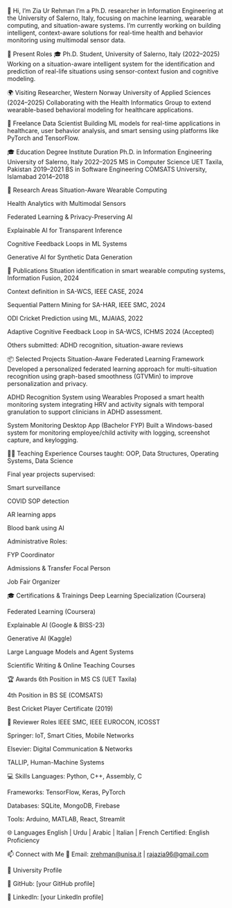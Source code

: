 👋 Hi, I’m Zia Ur Rehman
I’m a Ph.D. researcher in Information Engineering at the University of Salerno, Italy, focusing on machine learning, wearable computing, and situation-aware systems. I’m currently working on building intelligent, context-aware solutions for real-time health and behavior monitoring using multimodal sensor data.

🔬 Present Roles
🎓 Ph.D. Student, University of Salerno, Italy (2022–2025)
Working on a situation-aware intelligent system for the identification and prediction of real-life situations using sensor-context fusion and cognitive modeling.

🌍 Visiting Researcher, Western Norway University of Applied Sciences (2024–2025)
Collaborating with the Health Informatics Group to extend wearable-based behavioral modeling for healthcare applications.

🤖 Freelance Data Scientist
Building ML models for real-time applications in healthcare, user behavior analysis, and smart sensing using platforms like PyTorch and TensorFlow.

🎓 Education
Degree	Institute	Duration
Ph.D. in Information Engineering	University of Salerno, Italy	2022–2025
MS in Computer Science	UET Taxila, Pakistan	2019–2021
BS in Software Engineering	COMSATS University, Islamabad	2014–2018

🧠 Research Areas
Situation-Aware Wearable Computing

Health Analytics with Multimodal Sensors

Federated Learning & Privacy-Preserving AI

Explainable AI for Transparent Inference

Cognitive Feedback Loops in ML Systems

Generative AI for Synthetic Data Generation

📝 Publications
Situation identification in smart wearable computing systems, Information Fusion, 2024

Context definition in SA-WCS, IEEE CASE, 2024

Sequential Pattern Mining for SA-HAR, IEEE SMC, 2024

ODI Cricket Prediction using ML, MJAIAS, 2022

Adaptive Cognitive Feedback Loop in SA-WCS, ICHMS 2024 (Accepted)

Others submitted: ADHD recognition, situation-aware reviews

📦 Selected Projects
Situation-Aware Federated Learning Framework
Developed a personalized federated learning approach for multi-situation recognition using graph-based smoothness (GTVMin) to improve personalization and privacy.

ADHD Recognition System using Wearables
Proposed a smart health monitoring system integrating HRV and activity signals with temporal granulation to support clinicians in ADHD assessment.

System Monitoring Desktop App (Bachelor FYP)
Built a Windows-based system for monitoring employee/child activity with logging, screenshot capture, and keylogging.

👨‍🏫 Teaching Experience
Courses taught: OOP, Data Structures, Operating Systems, Data Science

Final year projects supervised:

Smart surveillance

COVID SOP detection

AR learning apps

Blood bank using AI

Administrative Roles:

FYP Coordinator

Admissions & Transfer Focal Person

Job Fair Organizer

🎓 Certifications & Trainings
Deep Learning Specialization (Coursera)

Federated Learning (Coursera)

Explainable AI (Google & BISS-23)

Generative AI (Kaggle)

Large Language Models and Agent Systems

Scientific Writing & Online Teaching Courses

🏆 Awards
6th Position in MS CS (UET Taxila)

4th Position in BS SE (COMSATS)

Best Cricket Player Certificate (2019)

🧪 Reviewer Roles
IEEE SMC, IEEE EUROCON, ICOSST

Springer: IoT, Smart Cities, Mobile Networks

Elsevier: Digital Communication & Networks

TALLIP, Human-Machine Systems

💻 Skills
Languages: Python, C++, Assembly, C

Frameworks: TensorFlow, Keras, PyTorch

Databases: SQLite, MongoDB, Firebase

Tools: Arduino, MATLAB, React, Streamlit

🌐 Languages
English | Urdu | Arabic | Italian | French
Certified: English Proficiency

📫 Connect with Me
📧 Email: zrehman@unisa.it | rajazia96@gmail.com

🔗 University Profile

🔗 GitHub: [your GitHub profile]

🔗 LinkedIn: [your LinkedIn profile]

